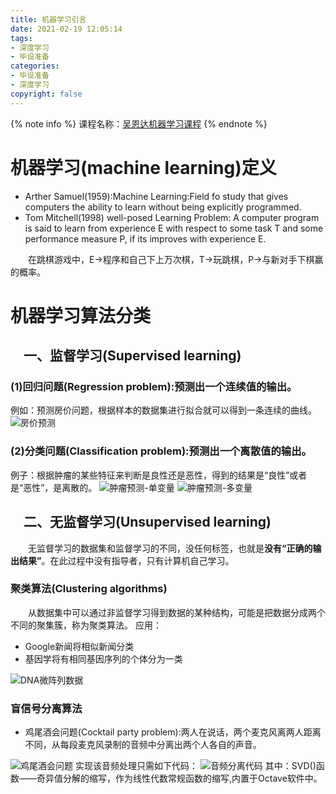 ```yaml
---
title: 机器学习引言
date: 2021-02-19 12:05:14
tags:
- 深度学习
- 毕设准备
categories:
- 毕设准备
- 深度学习
copyright: false
---
```

{% note info %}
课程名称：[吴恩达机器学习课程](https://www.bilibili.com/video/BV164411b7dx)
{% endnote %}
# 机器学习(machine learning)定义
* Arther Samuel(1959):Machine Learning:Field fo study that gives computers the ability to learn without being explicitly programmed.
* Tom Mitchell(1998) well-posed Learning Problem: A computer program is said to learn from experience E with respect to some task T and some performance measure P, if its improves with experience E.

　　在跳棋游戏中，E->程序和自己下上万次棋，T->玩跳棋，P->与新对手下棋赢的概率。
<!-- more -->
# 机器学习算法分类
## 　一、监督学习(Supervised learning)
### (1)回归问题(Regression problem):预测出一个连续值的输出。
例如：预测房价问题，根据样本的数据集进行拟合就可以得到一条连续的曲线。
![房价预测](https://pic1.zhimg.com/80/v2-7497b88c2931c082a5bf6334f54b147c_720w.jpg)
### (2)分类问题(Classification problem):预测出一个离散值的输出。
例子：根据肿瘤的某些特征来判断是良性还是恶性，得到的结果是“良性”或者是“恶性”，是离散的。
![肿瘤预测-单变量](https://pic4.zhimg.com/80/v2-7e1eb4d75ea5d8fb6b3cba72addeffef_720w.jpg)
![肿瘤预测-多变量](https://pic3.zhimg.com/80/v2-c11e632cb62e2351541647412b0b546e_720w.jpg)
## 　二、无监督学习(Unsupervised learning)
　　无监督学习的数据集和监督学习的不同，没任何标签，也就是**没有“正确的输出结果”**。在此过程中没有指导者，只有计算机自己学习。
### 聚类算法(Clustering algorithms)
　　从数据集中可以通过非监督学习得到数据的某种结构，可能是把数据分成两个不同的聚集簇，称为聚类算法。
应用：
* Google新闻将相似新闻分类
* 基因学将有相同基因序列的个体分为一类

![DNA微阵列数据](https://pic2.zhimg.com/80/v2-0e62546b76127accdbcd984d89ff7ed1_720w.jpg)

### 盲信号分离算法
* 鸡尾酒会问题(Cocktail party problem):两人在说话，两个麦克风离两人距离不同，从每段麦克风录制的音频中分离出两个人各自的声音。

![鸡尾酒会问题](https://pic4.zhimg.com/80/v2-61819fa6432378a1b42e03f6be07b8b7_720w.jpg)
实现该音频处理只需如下代码：
![音频分离代码](https://pic1.zhimg.com/80/v2-ff9409c9b9439df1af1e03a11f429d4c_720w.jpg)
其中：SVD()函数——奇异值分解的缩写，作为线性代数常规函数的缩写,内置于Octave软件中。
